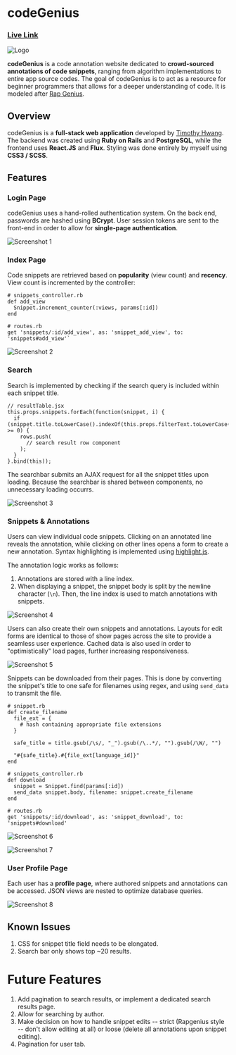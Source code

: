 codeGenius
=======

### [Live Link](http://code-geni.us/)

![Logo][logo]

**codeGenius** is a code annotation website dedicated to **crowd-sourced annotations of code snippets**, ranging from algorithm implementations to entire app source codes. The goal of codeGenius is to act as a resource for beginner programmers that allows for a deeper understanding of code. It is modeled after [Rap Genius](http://rap.genius.com/).

## Overview

codeGenius is a **full-stack web application** developed by [Timothy Hwang](https://www.github.com/timhwang21). The backend was created using **Ruby on Rails** and **PostgreSQL**, while the frontend uses **React.JS** and **Flux**. Styling was done entirely by myself using **CSS3 / SCSS**.

## Features

### Login Page

codeGenius uses a hand-rolled authentication system. On the back end, passwords are hashed using **BCrypt**. User session tokens are sent to the front-end in order to allow for **single-page authentication**.

![Screenshot 1][screenshot1]

### Index Page

Code snippets are retrieved based on **popularity** (view count) and **recency**. View count is incremented by the controller:

    # snippets_controller.rb
    def add_view
      Snippet.increment_counter(:views, params[:id])
    end

    # routes.rb
    get 'snippets/:id/add_view', as: 'snippet_add_view', to: 'snippets#add_view'`

![Screenshot 2][screenshot2]

### Search

Search is implemented by checking if the search query is included within each snippet title.

    // resultTable.jsx
    this.props.snippets.forEach(function(snippet, i) {
      if (snippet.title.toLowerCase().indexOf(this.props.filterText.toLowerCase()) >= 0) {
        rows.push(
          // search result row component
        );
      }
    }.bind(this));

The searchbar submits an AJAX request for all the snippet titles upon loading. Because the searchbar is shared between components, no unnecessary loading occurrs.

![Screenshot 3][screenshot3]

### Snippets & Annotations

Users can view individual code snippets. Clicking on an annotated line reveals the annotation, while clicking on other lines opens a form to create a new annotation. Syntax highlighting is implemented using [highlight.js](https://highlightjs.org/).

The annotation logic works as follows:

1. Annotations are stored with a line index.
2. When displaying a snippet, the snippet body is split by the newline character (`\n`). Then, the line index is used to match annotations with snippets.

![Screenshot 4][screenshot4]

Users can also create their own snippets and annotations. Layouts for edit forms are identical to those of show pages across the site to provide a seamless user experience. Cached data is also used in order to "optimistically" load pages, further increasing responsiveness.

![Screenshot 5][screenshot5]

Snippets can be downloaded from their pages. This is done by converting the snippet's title to one safe for filenames using regex, and using `send_data` to transmit the file.

    # snippet.rb
    def create_filename
      file_ext = {
        # hash containing appropriate file extensions
      }

      safe_title = title.gsub(/\s/, "_").gsub(/\..*/, "").gsub(/\W/, "")

      "#{safe_title}.#{file_ext[language_id]}"
    end

    # snippets_controller.rb
    def download
      snippet = Snippet.find(params[:id])
      send_data snippet.body, filename: snippet.create_filename
    end

    # routes.rb
    get 'snippets/:id/download', as: 'snippet_download', to: 'snippets#download'

![Screenshot 6][screenshot6]

![Screenshot 7][screenshot7]

### User Profile Page

Each user has a **profile page**, where authored snippets and annotations can be accessed. JSON views are nested to optimize database queries.

![Screenshot 8][screenshot8]

[logo]: ./app/assets/images/codegenius-logo.png
[screenshot1]: ./app/assets/images/screenshot1.png
[screenshot2]: ./app/assets/images/screenshot2.png
[screenshot3]: ./app/assets/images/screenshot3.png
[screenshot4]: ./app/assets/images/screenshot4.png
[screenshot5]: ./app/assets/images/screenshot5.png
[screenshot6]: ./app/assets/images/screenshot6.png
[screenshot7]: ./app/assets/images/screenshot7.png
[screenshot8]: ./app/assets/images/screenshot8.png

## Known Issues

1. CSS for snippet title field needs to be elongated.
2. Search bar only shows top ~20 results.

# Future Features

1. Add pagination to search results, or implement a dedicated search results page.
2. Allow for searching by author.
3. Make decision on how to handle snippet edits -- strict (Rapgenius style -- don't allow editing at all) or loose (delete all annotations upon snippet editing).
4. Pagination for user tab.